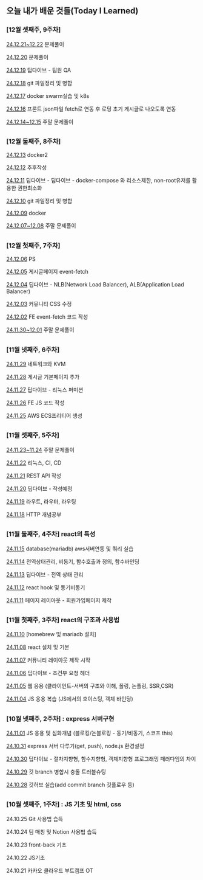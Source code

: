 ## 오늘 내가 배운 것들(Today I Learned)

### [12월 셋째주, 9주차]

[24.12.21~12.22](https://github.com/100-hours-a-week/june-til/blob/main/Dec/2024-12-21~12-22.md) 문제풀이

[24.12.20](https://github.com/100-hours-a-week/june-til/blob/main/Dec/2024-12-20.md) 문제풀이

[24.12.19](https://github.com/100-hours-a-week/june-til/blob/main/Dec/2024-12-19.md) 딥다이브 - 팀원 QA

[24.12.18](https://github.com/100-hours-a-week/june-til/blob/main/Dec/2024-12-18.md) git 파일정리 및 병합

[24.12.17](https://github.com/100-hours-a-week/june-til/blob/main/Dec/2024-12-17.md) docker swarm실습 및 k8s

[24.12.16](https://github.com/100-hours-a-week/june-til/blob/main/Dec/2024-12-16.md) 프론트 json파일 fetch로 연동 후 로딩 초기 게시글로 나오도록 연동

[24.12.14~12.15](https://github.com/100-hours-a-week/june-til/blob/main/Dec/2024-12-14~12-15.md) 주말 문제풀이


##

### [12월 둘째주, 8주차]

[24.12.13](https://github.com/100-hours-a-week/june-til/blob/main/Dec/2024-12-13.md) docker2

[24.12.12](https://github.com/100-hours-a-week/june-til/blob/main/Dec/2024-12-12.md) 추후작성

[24.12.11](https://github.com/100-hours-a-week/june-til/blob/main/Dec/2024-12-11.md) 딥다이브 - 딥다이브 - docker-compose 와 리소스제한, non-root유저를 활용한 권한최소화

[24.12.10](https://github.com/100-hours-a-week/june-til/blob/main/Dec/2024-12-10.md) git 파일정리 및 병합

[24.12.09](https://github.com/100-hours-a-week/june-til/blob/main/Dec/2024-12-09.md) docker

[24.12.07~12.08](https://github.com/100-hours-a-week/june-til/blob/main/Dec/2024-12-07~12-08.md) 주말 문제풀이


##

### [12월 첫째주, 7주차]

[24.12.06](https://github.com/100-hours-a-week/june-til/blob/main/Dec/2024-12-05.md) PS

[24.12.05](https://github.com/100-hours-a-week/june-til/blob/main/Dec/2024-12-05.md) 게시글페이지 event-fetch

[24.12.04](https://github.com/100-hours-a-week/june-til/blob/main/Dec/2024-12-04.md) 딥다이브 - NLB(Network Load Balancer), ALB(Application Load Balancer)

[24.12.03](https://github.com/100-hours-a-week/june-til/blob/main/Dec/2024-12-03.md) 커뮤니티 CSS 수정

[24.12.02](https://github.com/100-hours-a-week/june-til/blob/main/Dec/2024-12-02.md) FE event-fetch 코드 작성

[24.11.30~12.01](https://github.com/100-hours-a-week/june-til/blob/main/Dec/2024-11-30~12-01.md) 주말 문제풀이


##

### [11월 넷째주, 6주차]

[24.11.29](https://github.com/100-hours-a-week/june-til/blob/main/Nov/2024-11-29.md) 네트워크와 KVM

[24.11.28](https://github.com/100-hours-a-week/june-til/blob/main/Nov/2024-11-28.md) 게시글 기본페이지 추가

[24.11.27](https://github.com/100-hours-a-week/june-til/blob/main/Nov/2024-11-27.md) 딥다이브 - 리눅스 퍼미션 

[24.11.26](https://github.com/100-hours-a-week/june-til/blob/main/Nov/2024-11-26.md) FE JS 코드 작성

[24.11.25](https://github.com/100-hours-a-week/june-til/blob/main/Nov/2024-11-25.md) AWS ECS프리티어 생성


##


### [11월 셋째주, 5주차]

[24.11.23~11.24](https://github.com/100-hours-a-week/june-til/blob/main/Nov/2024-11-23~24.md) 주말 문제풀이

[24.11.22](https://github.com/100-hours-a-week/june-til/blob/main/Nov/2024-11-22.md) 리눅스, CI, CD

[24.11.21](https://github.com/100-hours-a-week/june-til/blob/main/Nov/2024-11-21.md) REST API 작성

[24.11.20](https://github.com/100-hours-a-week/june-til/blob/main/Nov/2024-11-20.md) 딥다이브 - 작성예정 

[24.11.19](https://github.com/100-hours-a-week/june-til/blob/main/Nov/2024-11-19.md) 라우트, 라우터, 라우팅

[24.11.18](https://github.com/100-hours-a-week/june-til/blob/main/Nov/2024-11-18.md) HTTP 개념공부



##

### [11월 둘째주, 4주차] react의 특성

[24.11.15](https://github.com/100-hours-a-week/june-til/blob/main/Nov/2024-11-15.md) database(mariadb) aws서버연동 및 쿼리 실습

[24.11.14](https://github.com/100-hours-a-week/june-til/blob/main/Nov/2024-11-14.md) 전역상태관리, 비동기, 함수호출과 정의, 함수바인딩

[24.11.13](https://github.com/100-hours-a-week/june-til/blob/main/Nov/2024-11-13.md) 딥다이브 - 전역 상태 관리 

[24.11.12](https://github.com/100-hours-a-week/june-til/blob/main/Nov/2024-11-12.md) react hook 및 동기비동기

[24.11.11](https://github.com/100-hours-a-week/june-til/blob/main/Nov/2024-11-11) 페이지 레이아웃 - 회원가입페이지 제작

##


### [11월 첫째주, 3주차] react의 구조과 사용법

[24.11.10](https://github.com/100-hours-a-week/june-til/blob/main/Nov/2024-11-10.md) [homebrew 및 mariadb 설치]

[24.11.08](https://github.com/100-hours-a-week/june-til/blob/main/Nov/2024-11-08.md) react 설치 및 기본

[24.11.07](https://github.com/100-hours-a-week/june-til/blob/main/Nov/2024-11-07.md) 커뮤니티 레이아웃 제작 시작

[24.11.06](https://github.com/100-hours-a-week/june-til/blob/main/Nov/2024-11-06.md) 딥다이브 - 조건부 요청 헤더

[24.11.05](https://github.com/100-hours-a-week/june-til/blob/main/Nov/2024-11-05.md) 웹 응용 (클라이언트-서버의 구조와 이해, 폴링, 논폴링, SSR,CSR)

[24.11.04](https://github.com/100-hours-a-week/june-til/blob/main/Nov/2024-11-04.md) JS 응용 복습 (JS에서의 호이스팅, 객체 바인딩)

##

### [10월 넷째주, 2주차] : express 서버구현


[24.11.01](https://github.com/100-hours-a-week/june-til/blob/main/Nov/2024-11-01.md) JS 응용 및 심화개념 (블로킹/논블로킹 - 동기/비동기, 스코프 this)

[24.10.31](https://github.com/100-hours-a-week/june-til/blob/main/2024-10-31.md) express 서버 다루기(get, push), node.js 환경설정

[24.10.30](https://github.com/100-hours-a-week/june-til/blob/main/2024-10-30.md) 딥다이브 - 절차지향형, 함수지향형, 객체지향형 프로그래밍 패러다임의 차이

[24.10.29](https://github.com/100-hours-a-week/june-til/blob/main/2024-10-29.md) 깃 branch 병합시 충돌 트러블슈팅

[24.10.28](https://github.com/100-hours-a-week/june-til/blob/main/2024-10-28.md) 깃허브 실습(add commit branch 깃플로우 등)

##

### [10월 셋째주, 1주차] : JS 기초 및 html, css

24.10.25 Git 사용법 습득

24.10.24 팀 매칭 및 Notion 사용법 습득

24.10.23 front-back 기초

24.10.22 JS기초

24.10.21 카카오 클라우드 부트캠프 OT
